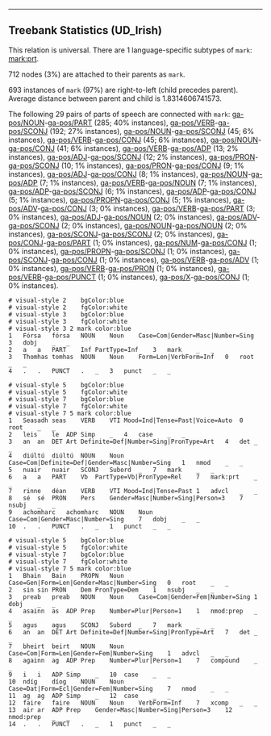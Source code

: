 

--------------------------------------------------------------------------------

## Treebank Statistics (UD_Irish)

This relation is universal.
There are 1 language-specific subtypes of `mark`: [mark:prt]().

712 nodes (3%) are attached to their parents as `mark`.

693 instances of `mark` (97%) are right-to-left (child precedes parent).
Average distance between parent and child is 1.8314606741573.

The following 29 pairs of parts of speech are connected with `mark`: [ga-pos/NOUN]()-[ga-pos/PART]() (285; 40% instances), [ga-pos/VERB]()-[ga-pos/SCONJ]() (192; 27% instances), [ga-pos/NOUN]()-[ga-pos/SCONJ]() (45; 6% instances), [ga-pos/VERB]()-[ga-pos/CONJ]() (45; 6% instances), [ga-pos/NOUN]()-[ga-pos/CONJ]() (41; 6% instances), [ga-pos/VERB]()-[ga-pos/ADP]() (13; 2% instances), [ga-pos/ADJ]()-[ga-pos/SCONJ]() (12; 2% instances), [ga-pos/PRON]()-[ga-pos/SCONJ]() (10; 1% instances), [ga-pos/PRON]()-[ga-pos/CONJ]() (9; 1% instances), [ga-pos/ADJ]()-[ga-pos/CONJ]() (8; 1% instances), [ga-pos/NOUN]()-[ga-pos/ADP]() (7; 1% instances), [ga-pos/VERB]()-[ga-pos/NOUN]() (7; 1% instances), [ga-pos/ADP]()-[ga-pos/SCONJ]() (6; 1% instances), [ga-pos/ADP]()-[ga-pos/CONJ]() (5; 1% instances), [ga-pos/PROPN]()-[ga-pos/CONJ]() (5; 1% instances), [ga-pos/ADV]()-[ga-pos/CONJ]() (3; 0% instances), [ga-pos/VERB]()-[ga-pos/PART]() (3; 0% instances), [ga-pos/ADJ]()-[ga-pos/NOUN]() (2; 0% instances), [ga-pos/ADV]()-[ga-pos/SCONJ]() (2; 0% instances), [ga-pos/NOUN]()-[ga-pos/NOUN]() (2; 0% instances), [ga-pos/SCONJ]()-[ga-pos/SCONJ]() (2; 0% instances), [ga-pos/CONJ]()-[ga-pos/PART]() (1; 0% instances), [ga-pos/NUM]()-[ga-pos/CONJ]() (1; 0% instances), [ga-pos/PROPN]()-[ga-pos/SCONJ]() (1; 0% instances), [ga-pos/SCONJ]()-[ga-pos/CONJ]() (1; 0% instances), [ga-pos/VERB]()-[ga-pos/ADV]() (1; 0% instances), [ga-pos/VERB]()-[ga-pos/PRON]() (1; 0% instances), [ga-pos/VERB]()-[ga-pos/PUNCT]() (1; 0% instances), [ga-pos/X]()-[ga-pos/CONJ]() (1; 0% instances).


~~~ conllu
# visual-style 2	bgColor:blue
# visual-style 2	fgColor:white
# visual-style 3	bgColor:blue
# visual-style 3	fgColor:white
# visual-style 3 2 mark	color:blue
1	Fórsa	fórsa	NOUN	Noun	Case=Com|Gender=Masc|Number=Sing	3	dobj	_	_
2	a	a	PART	Inf	PartType=Inf	3	mark	_	_
3	Thomhas	tomhas	NOUN	Noun	Form=Len|VerbForm=Inf	0	root	_	_
4	.	.	PUNCT	.	_	3	punct	_	_

~~~


~~~ conllu
# visual-style 5	bgColor:blue
# visual-style 5	fgColor:white
# visual-style 7	bgColor:blue
# visual-style 7	fgColor:white
# visual-style 7 5 mark	color:blue
1	Seasadh	seas	VERB	VTI	Mood=Ind|Tense=Past|Voice=Auto	0	root	_	_
2	leis	le	ADP	Simp	_	4	case	_	_
3	an	an	DET	Art	Definite=Def|Number=Sing|PronType=Art	4	det	_	_
4	diúltú	diúltú	NOUN	Noun	Case=Com|Definite=Def|Gender=Masc|Number=Sing	1	nmod	_	_
5	nuair	nuair	SCONJ	Subord	_	7	mark	_	_
6	a	a	PART	Vb	PartType=Vb|PronType=Rel	7	mark:prt	_	_
7	rinne	déan	VERB	VTI	Mood=Ind|Tense=Past	1	advcl	_	_
8	sé	sé	PRON	Pers	Gender=Masc|Number=Sing|Person=3	7	nsubj	_	_
9	achomharc	achomharc	NOUN	Noun	Case=Com|Gender=Masc|Number=Sing	7	dobj	_	_
10	.	.	PUNCT	.	_	1	punct	_	_

~~~


~~~ conllu
# visual-style 5	bgColor:blue
# visual-style 5	fgColor:white
# visual-style 7	bgColor:blue
# visual-style 7	fgColor:white
# visual-style 7 5 mark	color:blue
1	Bhain	Bain	PROPN	Noun	Case=Gen|Form=Len|Gender=Masc|Number=Sing	0	root	_	_
2	sin	sin	PRON	Dem	PronType=Dem	1	nsubj	_	_
3	preab	preab	NOUN	Noun	Case=Com|Gender=Fem|Number=Sing	1	dobj	_	_
4	asainn	as	ADP	Prep	Number=Plur|Person=1	1	nmod:prep	_	_
5	agus	agus	SCONJ	Subord	_	7	mark	_	_
6	an	an	DET	Art	Definite=Def|Number=Sing|PronType=Art	7	det	_	_
7	bheirt	beirt	NOUN	Noun	Case=Com|Form=Len|Gender=Fem|Number=Sing	1	advcl	_	_
8	againn	ag	ADP	Prep	Number=Plur|Person=1	7	compound	_	_
9	i	i	ADP	Simp	_	10	case	_	_
10	ndíg	díog	NOUN	Noun	Case=Dat|Form=Ecl|Gender=Fem|Number=Sing	7	nmod	_	_
11	ag	ag	ADP	Simp	_	12	case	_	_
12	faire	faire	NOUN	Noun	VerbForm=Inf	7	xcomp	_	_
13	air	ar	ADP	Prep	Gender=Masc|Number=Sing|Person=3	12	nmod:prep	_	_
14	.	.	PUNCT	.	_	1	punct	_	_

~~~


